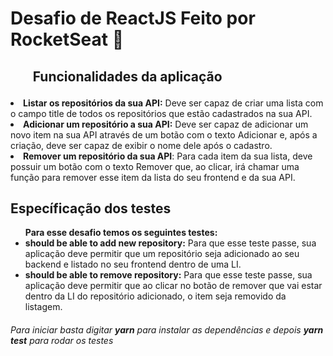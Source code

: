 <h1>Desafio de ReactJS Feito por RocketSeat 🚀</h1>

<h2><ul><strong>Funcionalidades da aplicação</strong></ul></h4>

<li><strong>Listar os repositórios da sua API:</strong> Deve ser capaz de criar uma lista com o campo title de todos os repositórios que estão cadastrados na sua API.</li>

<li><strong>Adicionar um repositório a sua API:</strong> Deve ser capaz de adicionar um novo item na sua API através de um botão com o texto Adicionar e, após a criação, deve ser capaz de exibir o nome dele após o cadastro.</li>

<li><strong>Remover um repositório da sua API</strong>: Para cada item da sua lista, deve possuir um botão com o texto Remover que, ao clicar, irá chamar uma função para remover esse item da lista do seu frontend e da sua API.</li>

<h2>Específicação dos testes</h2>

<ul>
  <strong>Para esse desafio temos os seguintes testes:</strong>

<li><strong>should be able to add new repository:</strong> Para que esse teste passe, sua aplicação deve permitir que um repositório seja adicionado ao seu backend e listado no seu frontend dentro de uma LI.</li>

<li><strong>should be able to remove repository:</strong> Para que esse teste passe, sua aplicação deve permitir que ao clicar no botão de remover que vai estar dentro da LI do repositório adicionado, o item seja removido da listagem.</li>
</ul>

<h6>Para iniciar basta digitar <strong>yarn</strong> para instalar as dependências e depois <strong>yarn test</strong> para rodar os testes</h6>
